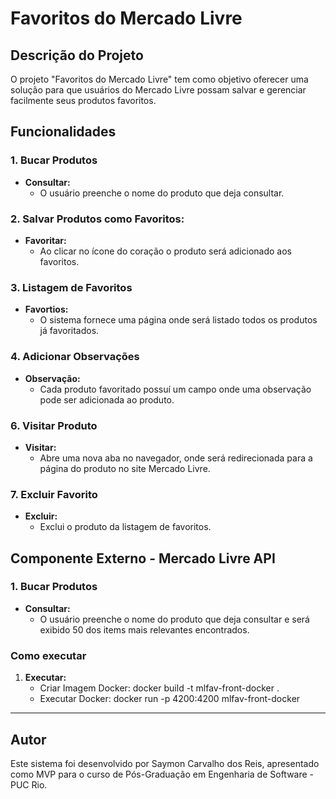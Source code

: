 # Favoritos do Mercado Livre

## Descrição do Projeto

O projeto "Favoritos do Mercado Livre" tem como objetivo oferecer uma solução para que usuários do Mercado Livre possam salvar e gerenciar facilmente seus produtos favoritos.

## Funcionalidades

### 1. Bucar Produtos

- **Consultar:**
  - O usuário preenche o nome do produto que deja consultar.

### 2. Salvar Produtos como Favoritos:

- **Favoritar:**
  - Ao clicar no ícone do coração o produto será adicionado aos favoritos.

### 3. Listagem de Favoritos

- **Favortios:**
  - O sistema fornece uma página onde será listado todos os produtos já favoritados.

### 4. Adicionar Observações

- **Observação:**
  - Cada produto favoritado possuí um campo onde uma observação pode ser adicionada ao produto.

### 6. Visitar Produto

- **Visitar:**
  - Abre uma nova aba no navegador, onde será redirecionada para a página do produto no site Mercado Livre.

### 7. Excluir Favorito

- **Excluir:**
  - Exclui o produto da listagem de favoritos.

## Componente Externo - Mercado Livre API

### 1. Bucar Produtos

- **Consultar:**
  - O usuário preenche o nome do produto que deja consultar e será exibido 50 dos items mais relevantes encontrados.


### Como executar 

1. **Executar:**
    - Criar Imagem Docker: docker build -t mlfav-front-docker .
    - Executar Docker: docker run -p 4200:4200 mlfav-front-docker

---

## Autor

Este sistema foi desenvolvido por Saymon Carvalho dos Reis, apresentado como MVP para o curso de Pós-Graduação em Engenharia de Software - PUC Rio.
